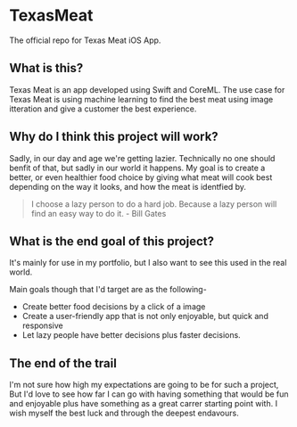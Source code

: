 # TexasMeat
The official repo for Texas Meat iOS App.

## What is this?
Texas Meat is an app developed using Swift and CoreML. The use case for Texas Meat is using machine learning to find the best meat using image itteration and give a customer the best experience.

## Why do I think this project will work?
Sadly, in our day and age we're getting lazier. Technically no one should benfit of that, but sadly in our world it happens. My goal is to create a better, or even healthier food choice by giving what meat will cook best depending on the way it looks, and how the meat is identfied by.

> I choose a lazy person to do a hard job. Because a lazy person will find an easy way to do it. - Bill Gates

## What is the end goal of this project?
It's mainly for use in my portfolio, but I also want to see this used in the real world. 

Main goals though that I'd target are as the following-

- Create better food decisions by a click of a image
- Create a user-friendly app that is not only enjoyable, but quick and responsive
- Let lazy people have better decisions plus faster decisions.


## The end of the trail
I'm not sure how high my expectations are going to be for such a project, But I'd love to see how far I can go with having something that would be fun and enjoyable plus have something as a great carrer starting point with. I wish myself the best luck and through the deepest endavours.
